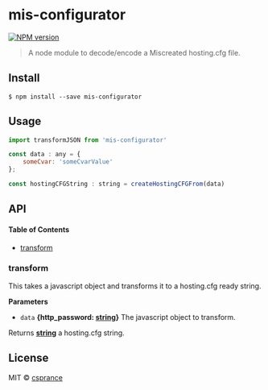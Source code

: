 # mis-configurator

[![NPM version](https://img.shields.io/npm/v/mis-configurator.svg?style=flat-square)](https://npmjs.org/package/mis-configurator)

> A node module to decode/encode a Miscreated hosting.cfg file.

## Install

    $ npm install --save mis-configurator

## Usage

```js
import transformJSON from 'mis-configurator'

const data : any = {
    someCvar: 'someCvarValue'
};

const hostingCFGString : string = createHostingCFGFrom(data)
```

## API

<!-- Generated by documentation.js. Update this documentation by updating the source code. -->

#### Table of Contents

-   [transform](#transform)

### transform

This takes a javascript object and transforms it to a hosting.cfg ready string.

**Parameters**

-   `data` **{http_password: [string](https://developer.mozilla.org/docs/Web/JavaScript/Reference/Global_Objects/String)}** The javascript object to transform.

Returns **[string](https://developer.mozilla.org/docs/Web/JavaScript/Reference/Global_Objects/String)** a hosting.cfg string.

## License

MIT © [csprance](https://github.com/csprance)
